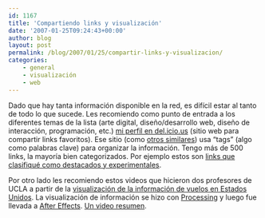 ```yaml
---
id: 1167
title: 'Compartiendo links y visualización'
date: '2007-01-25T09:24:43+00:00'
author: blog
layout: post
permalink: /blog/2007/01/25/compartir-links-y-visualizacion/
categories:
    - general
    - visualización
    - web
---
```


Dado que hay tanta información disponible en la red, es difí­cil estar al tanto de todo lo que sucede. Les recomiendo como punto de entrada a los diferentes temas de la lista (arte digital, diseño/desarrollo web, diseño de interacción, programación, etc.) [mi perfil en del.icio.us](http://del.icio.us/mga) (sitio web para compartir links favoritos). Ese sitio (como [otros similares](http://www.blinklist.com/mga)) usa “tags” (algo como palabras clave) para organizar la información. Tengo más de 500 links, la mayorí­a bien categorizados. Por ejemplo estos son [links que clasifiqué como destacados y experimentales](http://del.icio.us/mga/showcase+experimental/).

Por otro lado les recomiendo estos videos que hicieron dos profesores de UCLA a partir de la [visualización de la información de vuelos en Estados Unidos](http://users.design.ucla.edu/~akoblin/work/faa/index.html). La visualización de información se hizo con [Processing](http://www.processing.org/) y luego fue llevada a [After Effects](http://www.adobe.com/products/aftereffects/). [Un video resumen](http://users.design.ucla.edu/~akoblin/work/faa/Documentations.html).